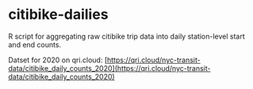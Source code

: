 # citibike-dailies

R script for aggregating raw citibike trip data into daily station-level start and end counts.

Datset for 2020 on qri.cloud: [https://qri.cloud/nyc-transit-data/citibike_daily_counts_2020](https://qri.cloud/nyc-transit-data/citibike_daily_counts_2020)
